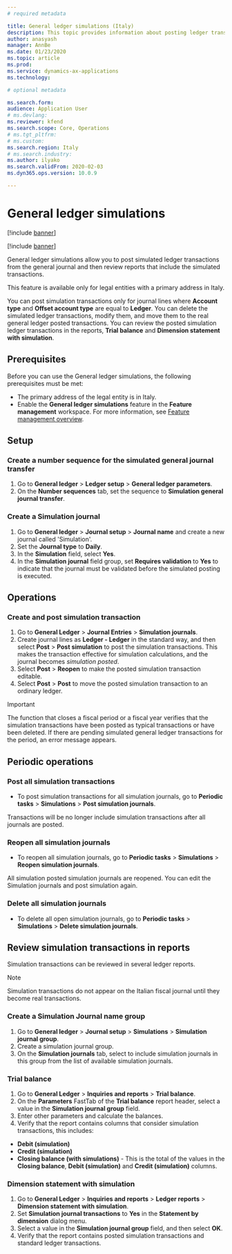```yaml
---
# required metadata

title: General ledger simulations (Italy)
description: This topic provides information about posting ledger transactions as a simulation from the general journal and then review reports that include the simulated transactions.
author: anasyash
manager: AnnBe
ms.date: 01/23/2020
ms.topic: article
ms.prod: 
ms.service: dynamics-ax-applications
ms.technology: 

# optional metadata

ms.search.form: 
audience: Application User
# ms.devlang: 
ms.reviewer: kfend
ms.search.scope: Core, Operations
# ms.tgt_pltfrm: 
# ms.custom: 
ms.search.region: Italy
# ms.search.industry: 
ms.author: ilyako
ms.search.validFrom: 2020-02-03
ms.dyn365.ops.version: 10.0.9

---
```


# General ledger simulations

[!include [banner](../includes/banner.md)]

[!include [banner](../includes/preview-banner.md)]

General ledger simulations allow you to post simulated ledger transactions from the general journal and then review reports that include the simulated transactions.

This feature is available only for legal entities with a primary address in Italy. 

You can post simulation transactions only for journal lines where **Account type** and **Offset account type** are equal to **Ledger**.
You can delete the simulated ledger transactions, modify them, and move them to the real general ledger posted transactions.
You can review the posted simulation ledger transactions in the reports, **Trial balance** and **Dimension statement with simulation**.


## Prerequisites

Before you can use the General ledger simulations, the following prerequisites must be met:

- The primary address of the legal entity is in Italy.
- Enable the **General ledger simulations** feature in the **Feature management** workspace. For more information, see [Feature management overview](../../fin-and-ops/get-started/feature-management/feature-management-overview.md).

## Setup 

### Create a number sequence for the simulated general journal transfer

1.	Go to **General ledger** > **Ledger setup** > **General ledger parameters**.
2.	On the **Number sequences** tab, set the sequence to **Simulation general journal transfer**.

### Create a Simulation journal

1. Go to **General ledger** > **Journal setup** > **Journal name** and create a new journal called 'Simulation'.
2. Set the **Journal type** to **Daily**.
3. In the **Simulation** field, select **Yes**.
4. In the **Simulation journal** field group, set **Requires validation** to **Yes** to indicate that the journal must be validated before the simulated posting is executed.


## Operations

### Create and post simulation transaction

1. Go to **General Ledger** > **Journal Entries** > **Simulation journals**.
2. Create journal lines as **Ledger - Ledger** in the standard way, and then select **Post** > **Post simulation** to post the simulation transactions. This makes the transaction effective for simulation calculations, and the journal becomes *simulation posted*.
3. Select **Post** > **Reopen** to make the posted simulation transaction editable.
4. Select **Post** > **Post** to move the posted simulation transaction to an ordinary ledger.

> [!IMPORTANT]
> The function that closes a fiscal period or a fiscal year verifies that the simulation transactions have been posted as typical transactions or have been deleted. If there are pending simulated general ledger transactions for the period, an error message appears.


## Periodic operations

### Post all simulation transactions 

- To post simulation transactions for all simulation journals, go to **Periodic tasks** > **Simulations** > **Post simulation journals**.

Transactions will be no longer include simulation transactions after all journals are posted.

### Reopen all simulation journals 

- To reopen all simulation journals, go to **Periodic tasks** > **Simulations** > **Reopen simulation journals**.

All simulation posted simulation journals are reopened. You can edit the Simulation journals and post simulation again.

### Delete all simulation journals 

- To delete all open simulation journals, go to **Periodic tasks** > **Simulations** > **Delete simulation journals**. 

## Review simulation transactions in reports

Simulation transactions can be reviewed in several ledger reports.

> [!NOTE] 
> Simulation transactions do not appear on the Italian fiscal journal until they become real transactions.

### Create a Simulation Journal name group 

1. Go to **General ledger** > **Journal setup** > **Simulations** > **Simulation journal group**.
2. Create a simulation journal group. 
3. On the **Simulation journals** tab, select to include simulation journals in this group from the list of available simulation journals. 

### Trial balance

1. Go to **General Ledger** > **Inquiries and reports** > **Trial balance**.
2. On the **Parameters** FastTab of the **Trial balance** report header, select a value in the **Simulation journal group** field.
3. Enter other parameters and calculate the balances.
4. Verify that the report contains columns that consider simulation transactions, this includes:

-	**Debit (simulation)**
-	**Credit (simulation)**
-	**Closing balance (with simulations)** - This is the total of the values in the **Closing balance**, **Debit (simulation)** and **Credit (simulation)** columns.

### Dimension statement with simulation

1. Go to **General Ledger** > **Inquiries and reports** > **Ledger reports** > **Dimension statement with simulation**.
2. Set **Simulation journal transactions** to **Yes** in the **Statement by dimension** dialog menu.
3. Select a value in the **Simulation journal group** field, and then select **OK**.
4. Verify that the report contains posted simulation transactions and standard ledger transactions.
